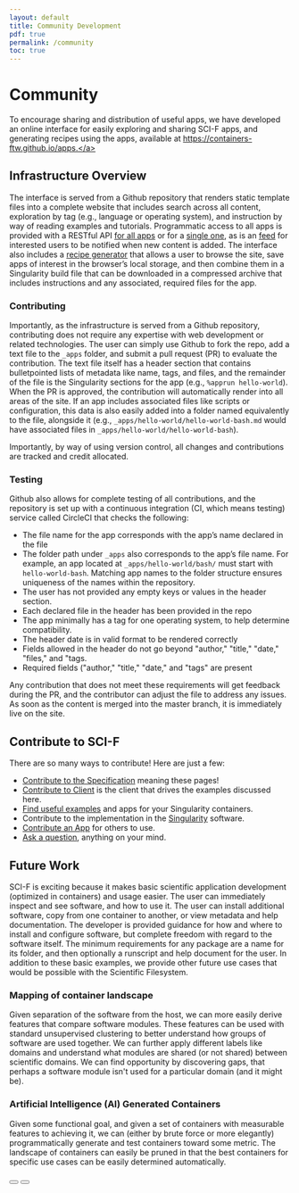 ```yaml
---
layout: default
title: Community Development
pdf: true
permalink: /community
toc: true
---
```


# Community

To encourage sharing and distribution of useful apps, we have developed an online interface for easily exploring and sharing SCI-F apps, and generating recipes using the apps, available at <a href="https://containers-ftw.github.io/apps" target="_blank">https://containers-ftw.github.io/apps.</a>

## Infrastructure Overview
The interface is served from a Github repository that renders static template files into a complete website that includes search across all content, exploration by tag (e.g., language or operating system), and instruction by way of reading examples and tutorials. Programmatic access to all apps is provided with a RESTful API <a href="https://containers-ftw.github.io/apps/api/index.json" target="_blank">for all apps</a> or for a <a href="https://containers-ftw.github.io/apps/scif/hello-world/hello-world-bash/?json=1" target="_blank">single one</a>, as is an <a href="https://containers-ftw.github.io/apps/feed.xml" target="_blank">feed</a> for interested users to be notified when new content is added. The interface also includes a <a href="https://containers-ftw.github.io/apps/generate" target="_blank">recipe generator</a> that allows a user to browse the site, save apps of interest in the browser’s local storage, and then combine them in a Singularity build file that can be downloaded in a compressed archive that includes instructions and any associated, required files for the app.


### Contributing
Importantly, as the infrastructure is served from a Github repository, contributing does not require any expertise with web development or related technologies. The user can simply use Github to fork the repo, add a text file to the `_apps` folder, and submit a pull request (PR) to evaluate the contribution. The text file itself has a header section that contains bulletpointed lists of metadata like name, tags, and files, and the remainder of the file is the Singularity sections for the app (e.g., `%apprun hello-world`).  When the PR is approved, the contribution will automatically render into all areas of the site. If an app includes associated files like scripts or configuration, this data is also easily added into a folder named equivalently to the file, alongside it (e.g., `_apps/hello-world/hello-world-bash.md` would have associated files in `_apps/hello-world/hello-world-bash`).

Importantly, by way of using version control, all changes and contributions are tracked and credit allocated.

### Testing
Github also allows for complete testing of all contributions, and the repository is set up with a continuous integration (CI, which means testing) service called CircleCI that checks the following:

- The file name for the app corresponds with the app’s name declared in the file
- The folder path under `_apps` also corresponds to the app’s file name. For example, an app located at `_apps/hello-world/bash/` must start with `hello-world-bash`. Matching app names to the folder structure ensures uniqueness of the names within the repository.
- The user has not provided any empty keys or values in the header section.
- Each declared file in the header has been provided in the repo
- The app minimally has a tag for one operating system, to help determine compatibility.
- The header date is in valid format to be rendered correctly
- Fields allowed in the header do not go beyond "author," "title," "date," "files," and "tags.
- Required fields ("author," "title," "date," and "tags" are present

Any contribution that does not meet these requirements will get feedback during the PR, and the contributor can adjust the file to address any issues. As soon as the content is merged into the master branch, it is immediately live on the site.


## Contribute to SCI-F
There are so many ways to contribute! Here are just a few:

 - [Contribute to the Specification](https://www.github.com/vsoch/scif) meaning these pages!
 - [Contribute to Client](https://www.github.com/vsoch/scif) is the client that drives the examples discussed here.
 - [Find useful examples](https://containers-ftw.github.io/apps) and apps for your Singularity containers.
 - Contribute to the implementation in the [Singularity](https://www.github.com/singularityware/singularity.git) software.
 - [Contribute an App](https://www.github.com/containers-ftw/apps) for others to use.
 - [Ask a question](https://www.github.com/containers-ftw/SCI-F/issues), anything on your mind.

## Future Work
SCI-F is exciting because it makes basic scientific application development (optimized in containers) and usage easier. The user can immediately inspect and see software, and how to use it. The user can install additional software, copy from one container to another, or view metadata and help documentation. The developer is provided guidance for how and where to install and configure software, but complete freedom with regard to the software itself. The minimum requirements for any package are a name for its folder, and then optionally a runscript and help document for the user. In addition to these basic examples, we provide other future use cases that would be possible with the Scientific Filesystem.


### Mapping of container landscape
Given separation of the software from the host, we can more easily derive features that compare software modules. These features can be used with standard unsupervised clustering to better understand how groups of software are used together. We can further apply different labels like domains and understand what modules are shared (or not shared) between scientific domains. We can find opportunity by discovering gaps, that perhaps a software module isn't used for a particular domain (and it might be).

### Artificial Intelligence (AI) Generated Containers
Given some functional goal, and given a set of containers with measurable features to achieving it, we can (either by brute force or more elegantly) programmatically generate and test containers toward some metric. The landscape of containers can easily be pruned in that the best containers for specific use cases can be easily determined automatically.

<div>
    <a href="/scif/examples.html"><button class="previous-button btn btn-primary"><i class="fa fa-chevron-left"></i> </button></a>
    <a href="/scif/appendix.html"><button class="next-button btn btn-primary"><i class="fa fa-chevron-right"></i> </button></a>
</div><br>
